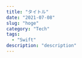 ```yaml
---
title: "タイトル"
date: "2021-07-08"
slug: "hoge"
category: "Tech"
tags:
  - "Swift"
description: "description"
---
```

